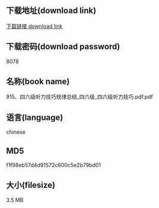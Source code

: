 ## 下载地址(download link)
[下载链接 download link](https://voluble-croquembouche-d321dc.netlify.app/?s=915%E3%80%81%E5%9B%9B%E5%85%AD%E7%BA%A7%E5%90%AC%E5%8A%9B%E6%8A%80%E5%B7%A7%E8%A7%84%E5%BE%8B%E6%80%BB%E7%BB%93_%E5%9B%9B%E5%85%AD%E7%BA%A7_%E5%9B%9B%E5%85%AD%E7%BA%A7%E5%90%AC%E5%8A%9B%E6%8A%80%E5%B7%A7.pdf)

## 下载密码(download password)
8078

## 名称(book name)
915、四六级听力技巧规律总结_四六级_四六级听力技巧.pdf.pdf

## 语言(language)
chinese

## MD5
f1f98eb57d4d91572c600c5e2b79bd01

## 大小(filesize)
3.5 MB
